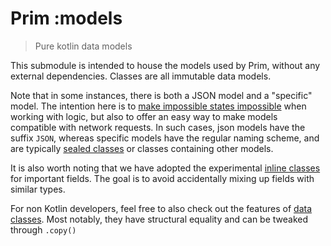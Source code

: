 # Prim :models

> Pure kotlin data models

This submodule is intended to house the models used by Prim, 
without any external dependencies.
Classes are all immutable data models.

Note that in some instances, there is both a JSON model and a "specific" model.
The intention here is to [make impossible states impossible](https://www.youtube.com/watch?v=IcgmSRJHu_8)
when working with logic, but also to offer an easy way to make models compatible with network requests.
In such cases, json models have the suffix `JSON`, whereas specific models have the regular naming scheme,
and are typically [sealed classes](https://kotlinlang.org/docs/reference/sealed-classes.html) 
or classes containing other models.

It is also worth noting that we have adopted the experimental [inline classes](https://kotlinlang.org/docs/reference/inline-classes.html)
for important fields. 
The goal is to avoid accidentally mixing up fields with similar types.

For non Kotlin developers, feel free to also check out the features of [data classes](https://kotlinlang.org/docs/reference/data-classes.html).
Most notably, they have structural equality and can be tweaked through `.copy()`